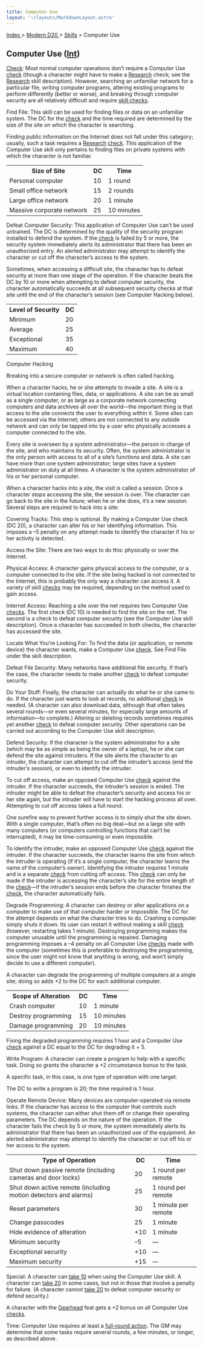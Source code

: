 ```yaml
---
title: Computer Use
layout: '~/layouts/MarkdownLayout.astro'
---
```


[ Index ](/) > [ Modern D20 ](/modern.d20.srd) > [Skills](/modern.d20.srd/skills) > Computer Use

## Computer Use ([Int](/modern.d20.srd/basics/ability.scores))

[Check](/modern.d20.srd/skills/skill.basics): Most normal computer
operations don’t require a Computer Use
[check](/modern.d20.srd/skills/skill.basics) (though a character
might have to make a [Research](/modern.d20.srd/skills/research) check; see
the [Research](/modern.d20.srd/skills/research) skill description). However,
searching an unfamiliar network for a particular file, writing computer
programs, altering existing programs to perform differently (better or worse),
and breaking through computer security are all relatively difficult and
require [skill checks](/modern.d20.srd/skills/skill.basics).

Find File: This skill can be used for finding files or data on an unfamiliar
system. The DC for the [check](/modern.d20.srd/skills/skill.basics)
and the time required are determined by the size of the site on which the
character is searching.

Finding public information on the Internet does not fall under this category;
usually, such a task requires a [Research](/modern.d20.srd/skills/research)
[check](/modern.d20.srd/skills/skill.basics). This application of
the Computer Use skill only pertains to finding files on private systems with
which the character is not familiar.


<table> <tr><th>Size of Site</th> <th>DC</th> <th>Time</th></tr> <tr><td> Personal computer</td><td> 10</td><td> 1 round </td></tr> <tr class="shaded"><td> Small office network</td><td> 15</td><td> 2 rounds </td></tr> <tr><td> Large office network</td><td> 20</td><td> 1 minute </td></tr> <tr class="shaded"><td> Massive corporate network</td><td> 25</td><td> 10 minutes </td></tr> </table>


Defeat Computer Security: This application of Computer Use can’t be used
untrained. The DC is determined by the quality of the security program
installed to defend the system. If the
[check](/modern.d20.srd/skills/skill.basics) is failed by 5 or more,
the security system immediately alerts its administrator that there has been
an unauthorized entry. An alerted administrator may attempt to identify the
character or cut off the character’s access to the system.

Sometimes, when accessing a difficult site, the character has to defeat
security at more than one stage of the operation. If the character beats the
DC by 10 or more when attempting to defeat computer security, the character
automatically succeeds at all subsequent security checks at that site until
the end of the character’s session (see Computer Hacking below).


<table> <tr><th>Level of Security</th> <th>DC</th></tr> <tr><td> Minimum</td><td> 20 </td></tr> <tr class="shaded"><td> Average</td><td> 25 </td></tr> <tr><td> Exceptional</td><td> 35 </td></tr> <tr class="shaded"><td> Maximum</td><td> 40 </td></tr> </table>


Computer Hacking

Breaking into a secure computer or network is often called hacking.

When a character hacks, he or she attempts to invade a site. A site is a
virtual location containing files, data, or applications. A site can be as
small as a single computer, or as large as a corporate network connecting
computers and data archives all over the world—the important thing is that
access to the site connects the user to everything within it. Some sites can
be accessed via the Internet; others are not connected to any outside network
and can only be tapped into by a user who physically accesses a computer
connected to the site.

Every site is overseen by a system administrator—the person in charge of the
site, and who maintains its security. Often, the system administrator is the
only person with access to all of a site’s functions and data. A site can have
more than one system administrator; large sites have a system administrator on
duty at all times. A character is the system administrator of his or her
personal computer.

When a character hacks into a site, the visit is called a session. Once a
character stops accessing the site, the session is over. The character can go
back to the site in the future; when he or she does, it’s a new session.
Several steps are required to hack into a site:

Covering Tracks: This step is optional. By making a Computer Use check (DC
20), a character can alter his or her identifying information. This imposes a
–5 penalty on any attempt made to identify the character if his or her
activity is detected.

Access the Site: There are two ways to do this: physically or over the
Internet.

Physical Access: A character gains physical access to the computer, or a
computer connected to the site. If the site being hacked is not connected to
the Internet, this is probably the only way a character can access it. A
variety of skill [checks](/modern.d20.srd/skills/skill.basics) may
be required, depending on the method used to gain access.

Internet Access: Reaching a site over the net requires two Computer Use
[checks](/modern.d20.srd/skills/skill.basics). The first check (DC
10) is needed to find the site on the net. The second is a check to defeat
computer security (see the Computer Use skill description). Once a character
has succeeded in both checks, the character has accessed the site.

Locate What You’re Looking For: To find the data (or application, or remote
device) the character wants, make a Computer Use
[check](/modern.d20.srd/skills/skill.basics). See Find File under
the skill description.

Defeat File Security: Many networks have additional file security. If that’s
the case, the character needs to make another
[check](/modern.d20.srd/skills/skill.basics) to defeat computer
security.

Do Your Stuff: Finally, the character can actually do what he or she came to
do. If the character just wants to look at records, no additional
[check](/modern.d20.srd/skills/skill.basics) is needed. (A character
can also download data, although that often takes several rounds—or even
several minutes, for especially large amounts of information—to complete.)
Altering or deleting records sometimes requires yet another
[check](/modern.d20.srd/skills/skill.basics) to defeat computer
security. Other operations can be carried out according to the Computer Use
skill description.

Defend Security: If the character is the system administrator for a site
(which may be as simple as being the owner of a laptop), he or she can defend
the site against intruders. If the site alerts the character to an intruder,
the character can attempt to cut off the intruder’s access (end the intruder’s
session), or even to identify the intruder.

To cut off access, make an opposed Computer Use
[check](/modern.d20.srd/skills/skill.basics) against the intruder.
If the character succeeds, the intruder’s session is ended. The intruder might
be able to defeat the character’s security and access his or her site again,
but the intruder will have to start the hacking process all over. Attempting
to cut off access takes a full round.

One surefire way to prevent further access is to simply shut the site down.
With a single computer, that’s often no big deal—but on a large site with many
computers (or computers controlling functions that can’t be interrupted), it
may be time-consuming or even impossible.

To identify the intruder, make an opposed Computer Use
[check](/modern.d20.srd/skills/skill.basics) against the intruder.
If the character succeeds, the character learns the site from which the
intruder is operating (if it’s a single computer, the character learns the
name of the computer’s owner). Identifying the intruder requires 1 minute and
is a separate [check](/modern.d20.srd/skills/skill.basics) from
cutting off access. This
[check](/modern.d20.srd/skills/skill.basics) can only be made if the
intruder is accessing the character’s site for the entire length of the
[check](/modern.d20.srd/skills/skill.basics)—if the intruder’s
session ends before the character finishes the
[check](/modern.d20.srd/skills/skill.basics), the character
automatically fails.

Degrade Programming: A character can destroy or alter applications on a
computer to make use of that computer harder or impossible. The DC for the
attempt depends on what the character tries to do. Crashing a computer simply
shuts it down. Its user can restart it without making a skill
[check](/modern.d20.srd/skills/skill.basics) (however, restarting
takes 1 minute). Destroying programming makes the computer unusable until the
programming is repaired. Damaging programming imposes a –4 penalty on all
Computer Use [checks](/modern.d20.srd/skills/skill.basics) made with
the computer (sometimes this is preferable to destroying the programming,
since the user might not know that anything is wrong, and won’t simply decide
to use a different computer).

A character can degrade the programming of multiple computers at a single
site; doing so adds +2 to the DC for each additional computer.


<table> <tr><th>Scope of Alteration</th> <th>DC</th> <th>Time</th></tr> <tr><td> Crash computer</td><td> 10</td><td> 1 minute </td></tr> <tr class="shaded"><td> Destroy programming</td><td> 15</td><td> 10 minutes </td></tr> <tr><td> Damage programming</td><td> 20</td><td> 10 minutes </td></tr> </table>


Fixing the degraded programming requires 1 hour and a Computer Use
[check](/modern.d20.srd/skills/skill.basics) against a DC equal to
the DC for degrading it + 5.

Write Program: A character can create a program to help with a specific task.
Doing so grants the character a +2 circumstance bonus to the task.

A specific task, in this case, is one type of operation with one target.

The DC to write a program is 20; the time required is 1 hour.

Operate Remote Device: Many devices are computer-operated via remote links. If
the character has access to the computer that controls such systems, the
character can either shut them off or change their operating parameters. The
DC depends on the nature of the operation. If the character fails the check by
5 or more, the system immediately alerts its administrator that there has been
an unauthorized use of the equipment. An alerted administrator may attempt to
identify the character or cut off his or her access to the system.


<table> <tr><th>Type of Operation</th> <th> DC</th> <th> Time</th> </tr> <tr><td> Shut down passive remote (including cameras and door locks)</td><td> 20</td><td> 1 round per remote </td></tr> <tr class="shaded"><td> Shut down active remote (including motion detectors and alarms)</td><td> 25</td><td> 1 round per remote </td></tr> <tr><td> Reset parameters</td><td> 30</td><td> 1 minute per remote </td></tr> <tr class="shaded"><td> Change passcodes</td><td> 25</td><td> 1 minute </td></tr> <tr><td> Hide evidence of alteration</td><td> +10</td><td> 1 minute </td></tr> <tr class="shaded"><td> Minimum security</td><td> –5</td><td> — </td></tr> <tr><td> Exceptional security</td><td> +10</td><td> — </td></tr> <tr class="shaded"><td> Maximum security</td><td> +15</td><td> — </td></tr> </table>


Special: A character can [take 10](/modern.d20.srd/skills/skill.basics) when using the Computer
Use skill. A character can [take 20](/modern.d20.srd/skills/skill.basics) in some cases, but not in
those that involve a penalty for failure. (A character cannot [take 20](/modern.d20.srd/skills/skill.basics) to defeat computer
security or defend security.)

A character with the [Gearhead](/modern.d20.srd/feats/gearhead) feat gets a +2
bonus on all Computer Use
[checks](/modern.d20.srd/skills/skill.basics).

Time: Computer Use requires at least a [full-round action](/modern.d20.srd/combat/full.round.actions). The GM may determine that
some tasks require several rounds, a few minutes, or longer, as described
above.

